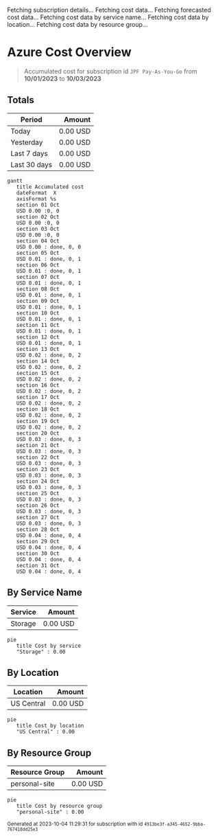 Fetching subscription details...
Fetching cost data...
Fetching forecasted cost data...
Fetching cost data by service name...
Fetching cost data by location...
Fetching cost data by resource group...
# Azure Cost Overview

> Accumulated cost for subscription id `JPF Pay-As-You-Go` from **10/01/2023** to **10/03/2023**

## Totals

|Period|Amount|
|---|---:|
|Today|0.00 USD|
|Yesterday|0.00 USD|
|Last 7 days|0.00 USD|
|Last 30 days|0.00 USD|

```mermaid
gantt
   title Accumulated cost
   dateFormat  X
   axisFormat %s
   section 01 Oct
   USD 0.00 :0, 0
   section 02 Oct
   USD 0.00 :0, 0
   section 03 Oct
   USD 0.00 :0, 0
   section 04 Oct
   USD 0.00 : done, 0, 0
   section 05 Oct
   USD 0.01 : done, 0, 1
   section 06 Oct
   USD 0.01 : done, 0, 1
   section 07 Oct
   USD 0.01 : done, 0, 1
   section 08 Oct
   USD 0.01 : done, 0, 1
   section 09 Oct
   USD 0.01 : done, 0, 1
   section 10 Oct
   USD 0.01 : done, 0, 1
   section 11 Oct
   USD 0.01 : done, 0, 1
   section 12 Oct
   USD 0.01 : done, 0, 1
   section 13 Oct
   USD 0.02 : done, 0, 2
   section 14 Oct
   USD 0.02 : done, 0, 2
   section 15 Oct
   USD 0.02 : done, 0, 2
   section 16 Oct
   USD 0.02 : done, 0, 2
   section 17 Oct
   USD 0.02 : done, 0, 2
   section 18 Oct
   USD 0.02 : done, 0, 2
   section 19 Oct
   USD 0.02 : done, 0, 2
   section 20 Oct
   USD 0.03 : done, 0, 3
   section 21 Oct
   USD 0.03 : done, 0, 3
   section 22 Oct
   USD 0.03 : done, 0, 3
   section 23 Oct
   USD 0.03 : done, 0, 3
   section 24 Oct
   USD 0.03 : done, 0, 3
   section 25 Oct
   USD 0.03 : done, 0, 3
   section 26 Oct
   USD 0.03 : done, 0, 3
   section 27 Oct
   USD 0.03 : done, 0, 3
   section 28 Oct
   USD 0.04 : done, 0, 4
   section 29 Oct
   USD 0.04 : done, 0, 4
   section 30 Oct
   USD 0.04 : done, 0, 4
   section 31 Oct
   USD 0.04 : done, 0, 4
```

## By Service Name

|Service|Amount|
|---|---:|
|Storage|0.00 USD|

```mermaid
pie
   title Cost by service
   "Storage" : 0.00
```

## By Location

|Location|Amount|
|---|---:|
|US Central|0.00 USD|

```mermaid
pie
   title Cost by location
   "US Central" : 0.00
```

## By Resource Group

|Resource Group|Amount|
|---|---:|
|personal-site|0.00 USD|

```mermaid
pie
   title Cost by resource group
   "personal-site" : 0.00
```

<sup>Generated at 2023-10-04 11:29:31 for subscription with id `4913be3f-a345-4652-9bba-767418dd25e3`</sup>
